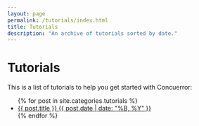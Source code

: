 ```yaml
---
layout: page
permalink: /tutorials/index.html
title: Tutorials
description: "An archive of tutorials sorted by date."
---
```


# Tutorials

This is a list of tutorials to help you get started with Concuerror:

<ul class="post-list">
    {% for post in site.categories.tutorials %}
    <li>
    <article>
    <a href="{{ post.url }}">
        {{ post.title }}
        <span class="entry-date">
            <time datetime="{{ post.date | date_to_xmlschema }}">
                {{ post.date | date: "%B, %Y" }}
            </time>
        </span>
    </a>
    </article>
    </li>
    {% endfor %}
</ul>
